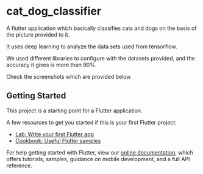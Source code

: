 # cat_dog_classifier

A flutter application which basically classifies cats and dogs on the basis of the picture provided to it.

It uses deep learning to analyze the data sets used from tensorflow.

We used different libraries to configure with the datasets provided, and the accuracy it gives is more than 90%.

Check the screenshots which are provided below

## Getting Started

This project is a starting point for a Flutter application.

A few resources to get you started if this is your first Flutter project:

- [Lab: Write your first Flutter app](https://flutter.dev/docs/get-started/codelab)
- [Cookbook: Useful Flutter samples](https://flutter.dev/docs/cookbook)

For help getting started with Flutter, view our
[online documentation](https://flutter.dev/docs), which offers tutorials,
samples, guidance on mobile development, and a full API reference.
